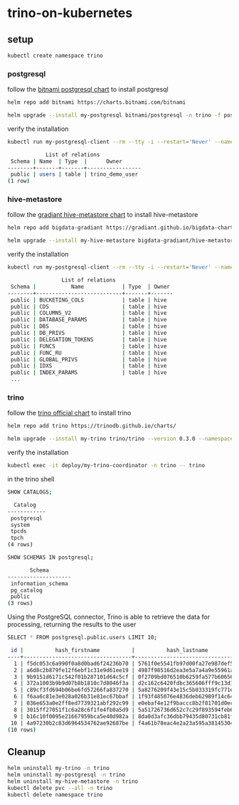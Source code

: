 # trino-on-kubernetes

## setup

```sh
kubectl create namespace trino
```

### postgresql

follow the [bitnami postgresql chart](https://github.com/bitnami/charts/tree/master/bitnami/postgresql) to install postgresql

```sh
helm repo add bitnami https://charts.bitnami.com/bitnami
```

```sh
helm upgrade --install my-postgresql bitnami/postgresql -n trino -f postgresql/values.yaml
```

verify the installation

```sh
kubectl run my-postgresql-client --rm --tty -i --restart='Never' --namespace trino --image docker.io/bitnami/postgresql:14.1.0-debian-10-r80 --env="PGPASSWORD=trino_demo_password" -- psql --host my-postgresql -U trino_demo_user -d trino_demo -p 5432 -c "\dt"
```

```sh
            List of relations
 Schema | Name  | Type  |      Owner
--------+-------+-------+-----------------
 public | users | table | trino_demo_user
(1 row)
```

### hive-metastore

follow the [gradiant hive-metastore chart](https://github.com/Gradiant/bigdata-charts/tree/master/charts/hive-metastore) to install hive-metastore

```sh
helm repo add bigdata-gradiant https://gradiant.github.io/bigdata-charts/
```

```sh
helm upgrade --install my-hive-metastore bigdata-gradiant/hive-metastore -n trino -f hive-metastore/values.yaml
```

verify the installation

```sh
kubectl run my-postgresql-client --rm --tty -i --restart='Never' --namespace trino --image docker.io/bitnami/postgresql:14.1.0-debian-10-r80 --env="PGPASSWORD=hive" -- psql --host my-hive-metastore-postgresql -U hive -d metastore -p 5432 -c "\dt"
```

```sh
                 List of relations
 Schema |           Name            | Type  | Owner
--------+---------------------------+-------+-------
 public | BUCKETING_COLS            | table | hive
 public | CDS                       | table | hive
 public | COLUMNS_V2                | table | hive
 public | DATABASE_PARAMS           | table | hive
 public | DBS                       | table | hive
 public | DB_PRIVS                  | table | hive
 public | DELEGATION_TOKENS         | table | hive
 public | FUNCS                     | table | hive
 public | FUNC_RU                   | table | hive
 public | GLOBAL_PRIVS              | table | hive
 public | IDXS                      | table | hive
 public | INDEX_PARAMS              | table | hive
 ...
```

### trino

follow the [trino official chart](https://github.com/trinodb/charts/tree/main) to install trino

```sh
helm repo add trino https://trinodb.github.io/charts/
```

```sh
helm upgrade --install my-trino trino/trino --version 0.3.0 --namespace trino -f trino/values.yaml
```

verify the installation

```sh
kubectl exec -it deploy/my-trino-coordinator -n trino -- trino
```

in the trino shell

```sh
SHOW CATALOGS;

  Catalog
------------
 postgresql
 system
 tpcds
 tpch
(4 rows)
```

```sh
SHOW SCHEMAS IN postgresql;

       Schema
--------------------
 information_schema
 pg_catalog
 public
(3 rows)
```

Using the PostgreSQL connector, Trino is able to retrieve the data for processing, returning the results to the user

```sh
SELECT * FROM postgresql.public.users LIMIT 10;

 id |          hash_firstname          |          hash_lastname           | gender
----+----------------------------------+----------------------------------+--------
  1 | f5dc053c6a990f0a8d0bad6f24236b70 | 5761f0e5541fb97d00fa27e987def570 | male
  2 | a6d8c2b879fe12f6ebf1c31e9d61ee19 | 4987f98516d2ea3e5a7a4a9e55961aaa | male
  3 | 9b9151d6171c542f01b287101d64c5cf | 0f2709bd076510b6259fa577b60656f9 | male
  4 | 372a1003b9b9d07b8b1810c7d8046f3a | d2c162c6420fdbc365606fff9c13d15f | female
  5 | c89cf3fd694b06be6fd57266fa837270 | 5a8276209f43e15c5b033319fc771e61 | male
  6 | f6aa6c81e3e028a026b31e81ec67bbaf | 1f93f485076e4836deb62989f14c6479 | male
  7 | 036e653a0e2ff8ed7739321abf292c99 | e0ebaf4e12f9baccc8b2f81701d0ec6d | female
  8 | 3015ff27051f1c6a28c6f1fe4fb0a5d9 | 5a51726736d652c7c29f893594feb635 | female
  9 | b16c10f0095e21667959bca5e40d982a | 8da0d3afc36dbb79435d80731cb81fc6 | female
 10 | 4a97230b2c83d6964534762ae92687be | f4a61b78eac4e2a23a595a38145304eb | female
(10 rows)
```

## Cleanup

```sh
helm uninstall my-trino -n trino
helm uninstall my-postgresql -n trino
helm uninstall my-hive-metastore -n trino
kubectl delete pvc --all -n trino
kubectl delete namespace trino
```
